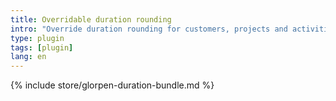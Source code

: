 ```yaml
---
title: Overridable duration rounding
intro: "Override duration rounding for customers, projects and activities"
type: plugin
tags: [plugin]
lang: en
---
```


{% include store/glorpen-duration-bundle.md %}
